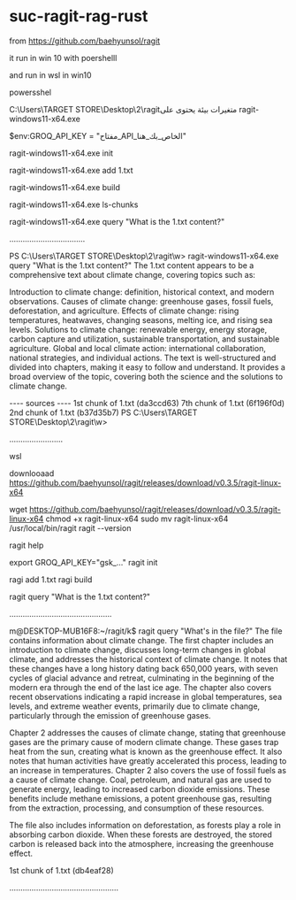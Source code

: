 # suc-ragit-rag-rust


from
https://github.com/baehyunsol/ragit











it run in win 10 with poershelll

and run in wsl in win10

powersshel

C:\Users\TARGET STORE\Desktop\2\ragitمتغيرات بيئة
يحتوى على
ragit-windows11-x64.exe

$env:GROQ_API_KEY = "مفتاح_API_الخاص_بك_هنا"

ragit-windows11-x64.exe init

ragit-windows11-x64.exe add 1.txt

ragit-windows11-x64.exe build

ragit-windows11-x64.exe ls-chunks

ragit-windows11-x64.exe query "What is the 1.txt content?"

..................................

PS C:\Users\TARGET STORE\Desktop\2\ragit\w> ragit-windows11-x64.exe query "What is the 1.txt content?"
The 1.txt content appears to be a comprehensive text about climate change, covering topics such as:

Introduction to climate change: definition, historical context, and modern observations.
Causes of climate change: greenhouse gases, fossil fuels, deforestation, and agriculture.
Effects of climate change: rising temperatures, heatwaves, changing seasons, melting ice, and rising sea levels.
Solutions to climate change: renewable energy, energy storage, carbon capture and utilization, sustainable transportation, and sustainable agriculture.
Global and local climate action: international collaboration, national strategies, and individual actions.
The text is well-structured and divided into chapters, making it easy to follow and understand. It provides a broad overview of the topic, covering both the science and the solutions to climate change.

---- sources ----
1st chunk of 1.txt (da3ccd63)
7th chunk of 1.txt (6f196f0d)
2nd chunk of 1.txt (b37d35b7)
PS C:\Users\TARGET STORE\Desktop\2\ragit\w>

........................

wsl

downlooaad
https://github.com/baehyunsol/ragit/releases/download/v0.3.5/ragit-linux-x64

wget https://github.com/baehyunsol/ragit/releases/download/v0.3.5/ragit-linux-x64
chmod +x ragit-linux-x64
sudo mv ragit-linux-x64 /usr/local/bin/ragit
ragit --version

ragit help

export GROQ_API_KEY="gsk_..."
ragit init

ragi add 1.txt
ragi build

ragit query "What is the 1.txt content?"

..............................................

m@DESKTOP-MUB16F8:~/ragit/k$ ragit query "What's in the file?"
The file contains information about climate change. The first chapter includes an introduction to climate change, discusses long-term changes in global climate, and addresses the historical context of climate change. It notes that these changes have a long history dating back 650,000 years, with seven cycles of glacial advance and retreat, culminating in the beginning of the modern era through the end of the last ice age. The chapter also covers recent observations indicating a rapid increase in global temperatures, sea levels, and extreme weather events, primarily due to climate change, particularly through the emission of greenhouse gases.

Chapter 2 addresses the causes of climate change, stating that greenhouse gases are the primary cause of modern climate change. These gases trap heat from the sun, creating what is known as the greenhouse effect. It also notes that human activities have greatly accelerated this process, leading to an increase in temperatures. Chapter 2 also covers the use of fossil fuels as a cause of climate change. Coal, petroleum, and natural gas are used to generate energy, leading to increased carbon dioxide emissions. These benefits include methane emissions, a potent greenhouse gas, resulting from the extraction, processing, and consumption of these resources.

The file also includes information on deforestation, as forests play a role in absorbing carbon dioxide. When these forests are destroyed, the stored carbon is released back into the atmosphere, increasing the greenhouse effect.

1st chunk of 1.txt (db4eaf28)

.................................................

